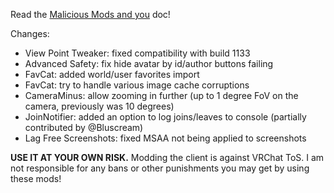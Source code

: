 Read the [Malicious Mods and you](https://github.com/knah/VRCMods/blob/master/Malicious-Mods.md) doc!

Changes:
 * View Point Tweaker: fixed compatibility with build 1133
 * Advanced Safety: fix hide avatar by id/author buttons failing
 * FavCat: added world/user favorites import
 * FavCat: try to handle various image cache corruptions
 * CameraMinus: allow zooming in further (up to 1 degree FoV on the camera, previously was 10 degrees)
 * JoinNotifier: added an option to log joins/leaves to console (partially contributed by @Bluscream)
 * Lag Free Screenshots: fixed MSAA not being applied to screenshots

**USE IT AT YOUR OWN RISK.** Modding the client is against VRChat ToS. I am not responsible for any bans or other punishments you may get by using these mods!
